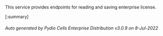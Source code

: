 






This service provides endpoints for reading and saving enterprise license.

[:summary]

###### Auto generated by Pydio Cells Enterprise Distribution v3.0.9 on 8-Jul-2022
